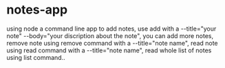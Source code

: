 # notes-app
using node a command line app to add notes,
use add with a --title="your note" --body="your discription about the note",
you can add more notes, 
remove note using remove command with a --title="note name",
read note using read command with a --title="note name",
read whole list of notes using list command..
